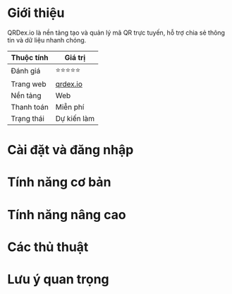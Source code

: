 # Giới thiệu
QRDex.io là nền tảng tạo và quản lý mã QR trực tuyến, hỗ trợ chia sẻ thông tin và dữ liệu nhanh chóng.

| Thuộc tính         | Giá trị                                  |
|--------------------|------------------------------------------|
| Đánh giá           | ⭐⭐⭐⭐⭐                                   |
| Trang web          | [qrdex.io](https://qrdex.io)             |
| Nền tảng           | Web                                     |
| Thanh toán         | Miễn phí                                 |
| Trạng thái         | Dự kiến làm                              |

# Cài đặt và đăng nhập

# Tính năng cơ bản

# Tính năng nâng cao

# Các thủ thuật

# Lưu ý quan trọng
